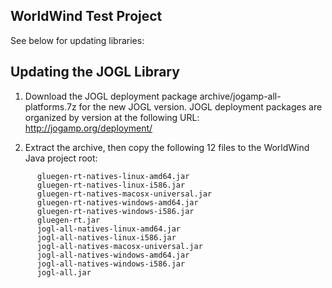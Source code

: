 WorldWind Test Project
------------------------------------------------------------

See below for updating libraries:

Updating the JOGL Library
------------------------------------------------------------

1) Download the JOGL deployment package archive/jogamp-all-platforms.7z for the new JOGL version. JOGL deployment
   packages are organized by version at the following URL:
   http://jogamp.org/deployment/

2) Extract the archive, then copy the following 12 files to the WorldWind Java project root:
```
      gluegen-rt-natives-linux-amd64.jar
      gluegen-rt-natives-linux-i586.jar
      gluegen-rt-natives-macosx-universal.jar
      gluegen-rt-natives-windows-amd64.jar
      gluegen-rt-natives-windows-i586.jar
      gluegen-rt.jar
      jogl-all-natives-linux-amd64.jar
      jogl-all-natives-linux-i586.jar
      jogl-all-natives-macosx-universal.jar
      jogl-all-natives-windows-amd64.jar
      jogl-all-natives-windows-i586.jar
      jogl-all.jar
```
